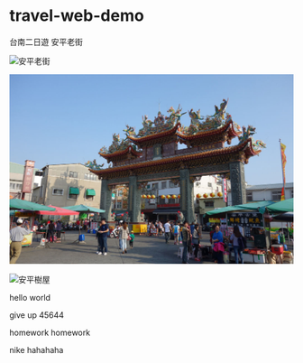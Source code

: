 # travel-web-demo
 台南二日遊
 安平老街

![安平老街](https://mytainan.com/wp-content/uploads/2020/01/45155752795_6b19681252_k_%E7%BB%93%E6%9E%9C.jpg)

![安平古堡](image\安平古堡.jpg)

![安平樹屋](https://upload.wikimedia.org/wikipedia/commons/thumb/3/38/%E5%AE%89%E5%B9%B3%E6%A8%B9%E5%B1%8B.JPG/1200px-%E5%AE%89%E5%B9%B3%E6%A8%B9%E5%B1%8B.JPG)

hello world






give up  45644

homework homework

nike hahahaha
